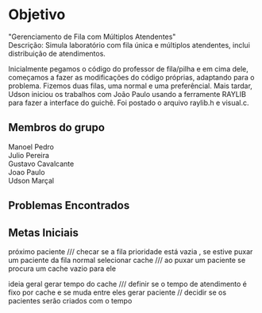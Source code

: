 # Objetivo
"Gerenciamento de Fila com Múltiplos Atendentes"\
Descrição: Simula laboratório com fila única e múltiplos atendentes, inclui distribuição de atendimentos.

  Inicialmente pegamos o código do professor de fila/pilha e em cima dele, começamos a fazer as modificações do código próprias, adaptando para o problema. Fizemos duas filas, uma normal e uma preferêncial.
  Mais tardar, Udson iniciou os trabalhos com João Paulo usando a ferramente RAYLIB para fazer a interface do guichê. Foi postado o arquivo raylib.h e visual.c.

## Membros do grupo
Manoel Pedro  
Julio Pereira  
Gustavo Cavalcante  
Joao Paulo  
Udson Marçal  

## Problemas Encontrados

## Metas Iniciais
próximo paciente /// checar se a fila prioridade está vazia , se estive puxar um paciente da fila normal
selecionar cache /// ao puxar um paciente se procura um cache vazio para ele

ideia geral
gerar tempo do cache /// definir se o tempo de atendimento é fixo por cache e se muda entre eles
gerar paciente // decidir se os pacientes serão criados com o tempo
